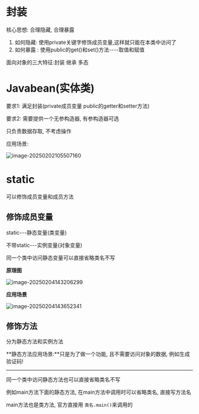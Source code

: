 # 封装

核心思想: 合理隐藏, 合理暴露

1. 如何隐藏: 使用private关键字修饰成员变量,这样就只能在本类中访问了
2. 如何暴露 : 使用public的get()和set()方法----取值和赋值

面向对象的三大特征:封装 继承 多态

# Javabean(实体类)

要求1: 满足封装(private成员变量 public的getter和setter方法)

要求2: 需要提供一个无参构造器, 有参构造器可选

只负责数据存取, 不考虑操作

应用场景:

![image-20250202105507160](https://pic-aoliaoduo.s3.bitiful.net/image-20250202105507160.png)

# static

可以修饰成员变量和成员方法



## 修饰成员变量

static---静态变量(类变量)

不带static---实例变量(对象变量)

同一个类中访问静态变量可以直接省略类名不写

**原理图**

![image-20250204143206299](https://pic-aoliaoduo.s3.bitiful.net/image-20250204143206299.png)

**应用场景**

![image-20250204143652341](https://pic-aoliaoduo.s3.bitiful.net/image-20250204143652341.png)

## 修饰方法

分为静态方法和实例方法

**静态方法应用场景:**只是为了做一个功能, 且不需要访问对象的数据, 例如生成验证码!

---

同一个类中访问静态方法也可以直接省略类名不写

例如main方法下面的静态方法, 在main方法中调用时可以省略类名, 直接写方法名

main方法也是类方法, 官方直接用 ``类名.main()``来调用的
